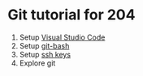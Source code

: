 # Git tutorial for 204


1. Setup [Visual Studio Code](https://code.visualstudio.com/download)
2. Setup [git-bash](https://git-scm.com/)
3. Setup [ssh keys](https://help.github.com/en/github/authenticating-to-github/generating-a-new-ssh-key-and-adding-it-to-the-ssh-agent)
4. Explore git